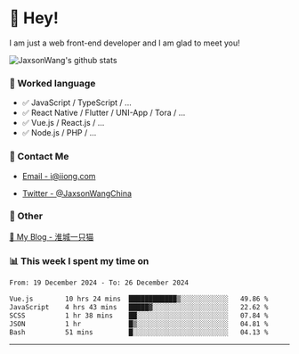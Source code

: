 # 👋 Hey!

I am just a web front-end developer and I am glad to meet you!

![JaxsonWang's github stats](https://github-readme-stats.vercel.app/api?username=JaxsonWang&&show_icons=true&&title_color=1abc9c&&icon_color=1abc9c)


### 📝 Worked language

- ✅ JavaScript / TypeScript / ...
- ✅ React Native / Flutter / UNI-App / Tora / ...
- ✅ Vue.js / React.js / ...
- ✅ Node.js / PHP / ...

### 📮 Contact Me

- [Email - i@iiong.com](mailto:i@iiong.com)

- [Twitter - @JaxsonWangChina](https://twitter.com/JaxsonWangChina)

### 🤪 Other

[📌 My Blog - 淮城一只猫](https://iiong.com)

### 📊 This week I spent my time on

<!--START_SECTION:waka-->

```txt
From: 19 December 2024 - To: 26 December 2024

Vue.js        10 hrs 24 mins  ████████████▒░░░░░░░░░░░░   49.86 %
JavaScript    4 hrs 43 mins   █████▓░░░░░░░░░░░░░░░░░░░   22.62 %
SCSS          1 hr 38 mins    ██░░░░░░░░░░░░░░░░░░░░░░░   07.84 %
JSON          1 hr            █▒░░░░░░░░░░░░░░░░░░░░░░░   04.81 %
Bash          51 mins         █░░░░░░░░░░░░░░░░░░░░░░░░   04.13 %
```

<!--END_SECTION:waka-->

---
